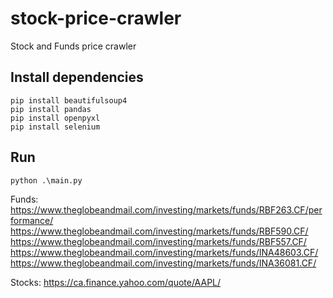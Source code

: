 # stock-price-crawler
Stock and Funds price crawler

## Install dependencies
`pip install beautifulsoup4` \
`pip install pandas` \
`pip install openpyxl`\
`pip install selenium`

## Run
`python .\main.py`

Funds:
https://www.theglobeandmail.com/investing/markets/funds/RBF263.CF/performance/
https://www.theglobeandmail.com/investing/markets/funds/RBF590.CF/
https://www.theglobeandmail.com/investing/markets/funds/RBF557.CF/
https://www.theglobeandmail.com/investing/markets/funds/INA48603.CF/
https://www.theglobeandmail.com/investing/markets/funds/INA36081.CF/

Stocks:
https://ca.finance.yahoo.com/quote/AAPL/
